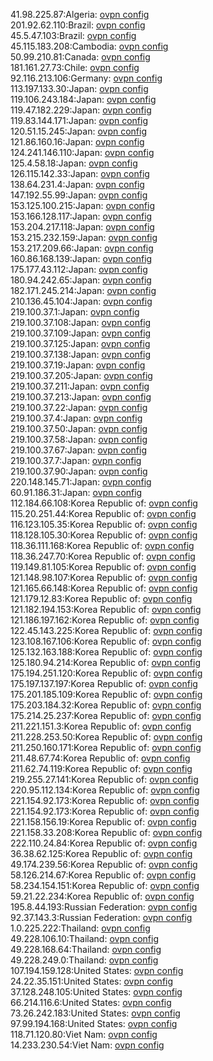 41.98.225.87:Algeria: [ovpn config](vpn/41_98_225_87.ovpn)  
201.92.62.110:Brazil: [ovpn config](vpn/201_92_62_110.ovpn)  
45.5.47.103:Brazil: [ovpn config](vpn/45_5_47_103.ovpn)  
45.115.183.208:Cambodia: [ovpn config](vpn/45_115_183_208.ovpn)  
50.99.210.81:Canada: [ovpn config](vpn/50_99_210_81.ovpn)  
181.161.27.73:Chile: [ovpn config](vpn/181_161_27_73.ovpn)  
92.116.213.106:Germany: [ovpn config](vpn/92_116_213_106.ovpn)  
113.197.133.30:Japan: [ovpn config](vpn/113_197_133_30.ovpn)  
119.106.243.184:Japan: [ovpn config](vpn/119_106_243_184.ovpn)  
119.47.182.229:Japan: [ovpn config](vpn/119_47_182_229.ovpn)  
119.83.144.171:Japan: [ovpn config](vpn/119_83_144_171.ovpn)  
120.51.15.245:Japan: [ovpn config](vpn/120_51_15_245.ovpn)  
121.86.160.16:Japan: [ovpn config](vpn/121_86_160_16.ovpn)  
124.241.146.110:Japan: [ovpn config](vpn/124_241_146_110.ovpn)  
125.4.58.18:Japan: [ovpn config](vpn/125_4_58_18.ovpn)  
126.115.142.33:Japan: [ovpn config](vpn/126_115_142_33.ovpn)  
138.64.231.4:Japan: [ovpn config](vpn/138_64_231_4.ovpn)  
147.192.55.99:Japan: [ovpn config](vpn/147_192_55_99.ovpn)  
153.125.100.215:Japan: [ovpn config](vpn/153_125_100_215.ovpn)  
153.166.128.117:Japan: [ovpn config](vpn/153_166_128_117.ovpn)  
153.204.217.118:Japan: [ovpn config](vpn/153_204_217_118.ovpn)  
153.215.232.159:Japan: [ovpn config](vpn/153_215_232_159.ovpn)  
153.217.209.66:Japan: [ovpn config](vpn/153_217_209_66.ovpn)  
160.86.168.139:Japan: [ovpn config](vpn/160_86_168_139.ovpn)  
175.177.43.112:Japan: [ovpn config](vpn/175_177_43_112.ovpn)  
180.94.242.65:Japan: [ovpn config](vpn/180_94_242_65.ovpn)  
182.171.245.214:Japan: [ovpn config](vpn/182_171_245_214.ovpn)  
210.136.45.104:Japan: [ovpn config](vpn/210_136_45_104.ovpn)  
219.100.37.1:Japan: [ovpn config](vpn/219_100_37_1.ovpn)  
219.100.37.108:Japan: [ovpn config](vpn/219_100_37_108.ovpn)  
219.100.37.109:Japan: [ovpn config](vpn/219_100_37_109.ovpn)  
219.100.37.125:Japan: [ovpn config](vpn/219_100_37_125.ovpn)  
219.100.37.138:Japan: [ovpn config](vpn/219_100_37_138.ovpn)  
219.100.37.19:Japan: [ovpn config](vpn/219_100_37_19.ovpn)  
219.100.37.205:Japan: [ovpn config](vpn/219_100_37_205.ovpn)  
219.100.37.211:Japan: [ovpn config](vpn/219_100_37_211.ovpn)  
219.100.37.213:Japan: [ovpn config](vpn/219_100_37_213.ovpn)  
219.100.37.22:Japan: [ovpn config](vpn/219_100_37_22.ovpn)  
219.100.37.4:Japan: [ovpn config](vpn/219_100_37_4.ovpn)  
219.100.37.50:Japan: [ovpn config](vpn/219_100_37_50.ovpn)  
219.100.37.58:Japan: [ovpn config](vpn/219_100_37_58.ovpn)  
219.100.37.67:Japan: [ovpn config](vpn/219_100_37_67.ovpn)  
219.100.37.7:Japan: [ovpn config](vpn/219_100_37_7.ovpn)  
219.100.37.90:Japan: [ovpn config](vpn/219_100_37_90.ovpn)  
220.148.145.71:Japan: [ovpn config](vpn/220_148_145_71.ovpn)  
60.91.186.31:Japan: [ovpn config](vpn/60_91_186_31.ovpn)  
112.184.66.108:Korea Republic of: [ovpn config](vpn/112_184_66_108.ovpn)  
115.20.251.44:Korea Republic of: [ovpn config](vpn/115_20_251_44.ovpn)  
116.123.105.35:Korea Republic of: [ovpn config](vpn/116_123_105_35.ovpn)  
118.128.105.30:Korea Republic of: [ovpn config](vpn/118_128_105_30.ovpn)  
118.36.111.168:Korea Republic of: [ovpn config](vpn/118_36_111_168.ovpn)  
118.36.247.70:Korea Republic of: [ovpn config](vpn/118_36_247_70.ovpn)  
119.149.81.105:Korea Republic of: [ovpn config](vpn/119_149_81_105.ovpn)  
121.148.98.107:Korea Republic of: [ovpn config](vpn/121_148_98_107.ovpn)  
121.165.66.148:Korea Republic of: [ovpn config](vpn/121_165_66_148.ovpn)  
121.179.12.83:Korea Republic of: [ovpn config](vpn/121_179_12_83.ovpn)  
121.182.194.153:Korea Republic of: [ovpn config](vpn/121_182_194_153.ovpn)  
121.186.197.162:Korea Republic of: [ovpn config](vpn/121_186_197_162.ovpn)  
122.45.143.225:Korea Republic of: [ovpn config](vpn/122_45_143_225.ovpn)  
123.108.167.106:Korea Republic of: [ovpn config](vpn/123_108_167_106.ovpn)  
125.132.163.188:Korea Republic of: [ovpn config](vpn/125_132_163_188.ovpn)  
125.180.94.214:Korea Republic of: [ovpn config](vpn/125_180_94_214.ovpn)  
175.194.251.120:Korea Republic of: [ovpn config](vpn/175_194_251_120.ovpn)  
175.197.137.197:Korea Republic of: [ovpn config](vpn/175_197_137_197.ovpn)  
175.201.185.109:Korea Republic of: [ovpn config](vpn/175_201_185_109.ovpn)  
175.203.184.32:Korea Republic of: [ovpn config](vpn/175_203_184_32.ovpn)  
175.214.25.237:Korea Republic of: [ovpn config](vpn/175_214_25_237.ovpn)  
211.221.151.3:Korea Republic of: [ovpn config](vpn/211_221_151_3.ovpn)  
211.228.253.50:Korea Republic of: [ovpn config](vpn/211_228_253_50.ovpn)  
211.250.160.171:Korea Republic of: [ovpn config](vpn/211_250_160_171.ovpn)  
211.48.67.74:Korea Republic of: [ovpn config](vpn/211_48_67_74.ovpn)  
211.62.74.119:Korea Republic of: [ovpn config](vpn/211_62_74_119.ovpn)  
219.255.27.141:Korea Republic of: [ovpn config](vpn/219_255_27_141.ovpn)  
220.95.112.134:Korea Republic of: [ovpn config](vpn/220_95_112_134.ovpn)  
221.154.92.173:Korea Republic of: [ovpn config](vpn/221_154_92_173.ovpn)  
221.154.92.173:Korea Republic of: [ovpn config](vpn/221_154_92_173.ovpn)  
221.158.156.19:Korea Republic of: [ovpn config](vpn/221_158_156_19.ovpn)  
221.158.33.208:Korea Republic of: [ovpn config](vpn/221_158_33_208.ovpn)  
222.110.24.84:Korea Republic of: [ovpn config](vpn/222_110_24_84.ovpn)  
36.38.62.125:Korea Republic of: [ovpn config](vpn/36_38_62_125.ovpn)  
49.174.239.56:Korea Republic of: [ovpn config](vpn/49_174_239_56.ovpn)  
58.126.214.67:Korea Republic of: [ovpn config](vpn/58_126_214_67.ovpn)  
58.234.154.151:Korea Republic of: [ovpn config](vpn/58_234_154_151.ovpn)  
59.21.22.234:Korea Republic of: [ovpn config](vpn/59_21_22_234.ovpn)  
195.8.44.193:Russian Federation: [ovpn config](vpn/195_8_44_193.ovpn)  
92.37.143.3:Russian Federation: [ovpn config](vpn/92_37_143_3.ovpn)  
1.0.225.222:Thailand: [ovpn config](vpn/1_0_225_222.ovpn)  
49.228.106.10:Thailand: [ovpn config](vpn/49_228_106_10.ovpn)  
49.228.168.64:Thailand: [ovpn config](vpn/49_228_168_64.ovpn)  
49.228.249.0:Thailand: [ovpn config](vpn/49_228_249_0.ovpn)  
107.194.159.128:United States: [ovpn config](vpn/107_194_159_128.ovpn)  
24.22.35.151:United States: [ovpn config](vpn/24_22_35_151.ovpn)  
37.128.248.105:United States: [ovpn config](vpn/37_128_248_105.ovpn)  
66.214.116.6:United States: [ovpn config](vpn/66_214_116_6.ovpn)  
73.26.242.183:United States: [ovpn config](vpn/73_26_242_183.ovpn)  
97.99.194.168:United States: [ovpn config](vpn/97_99_194_168.ovpn)  
118.71.120.80:Viet Nam: [ovpn config](vpn/118_71_120_80.ovpn)  
14.233.230.54:Viet Nam: [ovpn config](vpn/14_233_230_54.ovpn)  
